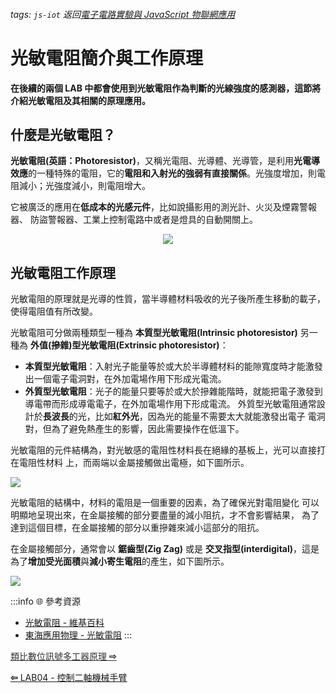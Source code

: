 ###### tags: `js-iot` 返回[電子電路實驗與 JavaScript 物聯網應用](/s/8Q89ww-EQlOg8zy7XSTlCw)

# 光敏電阻簡介與工作原理

**在後續的兩個 LAB 中都會使用到光敏電阻作為判斷的光線強度的感測器，這節將介紹光敏電阻及其相關的原理應用。**

## 什麼是光敏電阻？

**光敏電阻(英語：Photoresistor)**，又稱光電阻、光導體、光導管，是利用**光電導效應**的一種特殊的電阻，它的**電阻和入射光的強弱有直接關係**。光強度增加，則電阻減小；光強度減小，則電阻增大。

它被廣泛的應用在**低成本的光感元件**，比如說攝影用的測光計、火災及煙霧警報器、 防盜警報器、工業上控制電路中或者是燈具的自動開關上。

<center><img src="https://i.imgur.com/AWZvX1Q.png"></img></center>

## 光敏電阻工作原理

光敏電阻的原理就是光導的性質，當半導體材料吸收的光子後所產生移動的載子，使得電阻值有所改變。

光敏電阻可分做兩種類型一種為 **本質型光敏電阻(Intrinsic photoresistor)** 另一種為 **外值(摻雜)型光敏電阻(Extrinsic photoresistor)**：

- **本質型光敏電阻**：入射光子能量等於或大於半導體材料的能隙寬度時才能激發出一個電子電洞對，在外加電場作用下形成光電流。
- **外質型光敏電阻**：光子的能量只要等於或大於摻雜能階時，就能把電子激發到導電帶而形成導電電子，在外加電場作用下形成電流。
  外質型光敏電阻通常設計於**長波長**的光，比如**紅外光**，因為光的能量不需要太大就能激發出電子
  電洞對，但為了避免熱產生的影響，因此需要操作在低溫下。

光敏電阻的元件結構為，對光敏感的電阻性材料長在絕緣的基板上，光可以直接打在電阻性材料
上，而兩端以金屬接觸做出電極，如下圖所示。

![](https://i.imgur.com/CANHEWW.jpg)

光敏電阻的結構中，材料的電阻是一個重要的因素，為了確保光對電阻變化 可以明顯地呈現出來，在金屬接觸的部分要盡量的減小阻抗，才不會影響結果， 為了達到這個目標，在金屬接觸的部分以重摻雜來減小這部分的阻抗。

在金屬接觸部分，通常會以 **鋸齒型(Zig Zag)** 或是 **交叉指型(interdigital)**，這是為了**增加受光面積**與**減小寄生電阻**的產生，如下圖所示。

![](https://i.imgur.com/IWElhcc.jpg)

:::info
:globe_with_meridians: 參考資源

- [光敏電阻 - 維基百科](https://zh.wikipedia.org/wiki/%E5%85%89%E6%95%8F%E7%94%B5%E9%98%BB)
- [東海應用物理 - 光敏電阻](https://physcourse.thu.edu.tw/galechu/wp-content/uploads/sites/8/2018/09/%E5%85%89%E6%95%8F%E9%9B%BB%E9%98%BB1025.pdf)
  :::

<a class="btn btn-warning" style="width:100%;color:#333333;"  href="/s/z89HDGusTD-PnaB04yM4qQ" role="button"> 類比數位訊號多工器原理 **&#8680;** </a>

<a class="btn btn-primary" style="width:100%;"  href="/s/9ntHyjh0RBWR2NewpjNQLw" role="button"> **&#8678;** LAB04 - 控制二軸機械手臂
</a>
